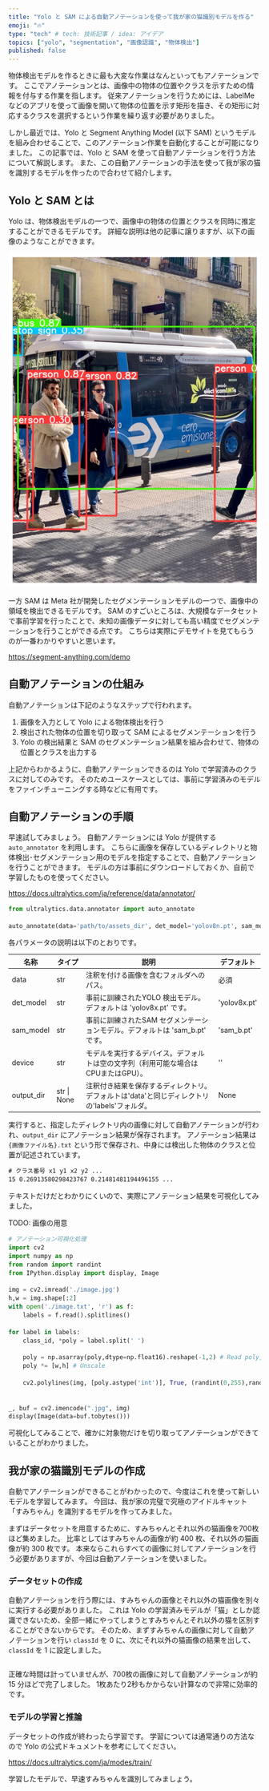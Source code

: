 ```yaml
---
title: "Yolo と SAM による自動アノテーションを使って我が家の猫識別モデルを作る"
emoji: "🔥"
type: "tech" # tech: 技術記事 / idea: アイデア
topics: ["yolo", "segmentation", "画像認識", "物体検出"]
published: false
---
```


物体検出モデルを作るときに最も大変な作業はなんといってもアノテーションです。
ここでアノテーションとは、画像中の物体の位置やクラスを示すための情報を付与する作業を指します。
従来アノテーションを行うためには、LabelMe などのアプリを使って画像を開いて物体の位置を示す矩形を描き、その矩形に対応するクラスを選択するという作業を繰り返す必要がありました。

しかし最近では、Yolo と Segment Anything Model (以下 SAM) というモデルを組み合わせることで、このアノテーション作業を自動化することが可能になりました。
この記事では、Yolo と SAM を使って自動アノテーションを行う方法について解説します。
また、この自動アノテーションの手法を使って我が家の猫を識別するモデルを作ったので合わせて紹介します。

## Yolo と SAM とは

Yolo は、物体検出モデルの一つで、画像中の物体の位置とクラスを同時に推定することができるモデルです。
詳細な説明は他の記事に譲りますが、以下の画像のようなことができます。

![example of object detection by yolo](/images/yolo-sam-annotation/example_yolo.png.png)

一方 SAM は Meta 社が開発したセグメンテーションモデルの一つで、画像中の領域を検出できるモデルです。
SAM のすごいところは、大規模なデータセットで事前学習を行ったことで、未知の画像データに対しても高い精度でセグメンテーションを行うことができる点です。
こちらは実際にデモサイトを見てもらうのが一番わかりやすいと思います。

https://segment-anything.com/demo

## 自動アノテーションの仕組み

自動アノテーションは下記のようなステップで行われます。

1. 画像を入力として Yolo による物体検出を行う
2. 検出された物体の位置を切り取って SAM によるセグメンテーションを行う
3. Yolo の検出結果と SAM のセグメンテーション結果を組み合わせて、物体の位置とクラスを出力する

上記からわかるように、自動アノテーションできるのは Yolo で学習済みのクラスに対してのみです。
そのためユースケースとしては、事前に学習済みのモデルをファインチューニングする時などに有用です。

## 自動アノテーションの手順

早速試してみましょう。
自動アノテーションには Yolo が提供する `auto_annotator` を利用します。
こちらに画像を保存しているディレクトリと物体検出･セグメンテーション用のモデルを指定することで、自動アノテーションを行うことができます。
モデルの方は事前にダウンロードしておくか、自前で学習したものを使ってください。

https://docs.ultralytics.com/ja/reference/data/annotator/

```python
from ultralytics.data.annotator import auto_annotate

auto_annotate(data='path/to/assets_dir', det_model='yolov8n.pt', sam_model='sam_b.pt')
```

各パラメータの説明は以下のとおりです。

| 名称       | タイプ         | 説明                                                                                          | デフォルト   |
| ---------- | -------------- | --------------------------------------------------------------------------------------------- | ------------ |
| data       | str            | 注釈を付ける画像を含むフォルダへのパス。                                                      | 必須         |
| det_model  | str            | 事前に訓練されたYOLO 検出モデル。デフォルトは 'yolov8x.pt' です。                             | 'yolov8x.pt' |
| sam_model  | str            | 事前に訓練されたSAM セグメンテーションモデル。デフォルトは 'sam_b.pt' です。                  | 'sam_b.pt'   |
| device     | str            | モデルを実行するデバイス。デフォルトは空の文字列（利用可能な場合はCPUまたはGPU）。            | ''           |
| output_dir | str    \| None | 注釈付き結果を保存するディレクトリ。 デフォルトは'data'と同じディレクトリの'labels'フォルダ。 | None         |

実行すると、指定したディレクトリ内の画像に対して自動アノテーションが行われ、`output_dir` にアノテーション結果が保存されます。
アノテーション結果は `{画像ファイル名}.txt` という形で保存され、中身には検出した物体のクラスと位置が記述されています。

```txt
# クラス番号 x1 y1 x2 y2 ...
15 0.26913580298423767 0.21481481194496155 ...
```

テキストだけだとわかりにくいので、実際にアノテーション結果を可視化してみました。

TODO: 画像の用意

```python
# アノテーション可視化処理
import cv2
import numpy as np
from random import randint
from IPython.display import display, Image

img = cv2.imread('./image.jpg')
h,w = img.shape[:2]
with open('./image.txt', 'r') as f:
    labels = f.read().splitlines()

for label in labels:
    class_id, *poly = label.split(' ')

    poly = np.asarray(poly,dtype=np.float16).reshape(-1,2) # Read poly, reshape
    poly *= [w,h] # Unscale

    cv2.polylines(img, [poly.astype('int')], True, (randint(0,255),randint(0,255),randint(0,255)), 50) # Draw Poly Lines


_, buf = cv2.imencode(".jpg", img)
display(Image(data=buf.tobytes()))
```

可視化してみることで、確かに対象物だけを切り取ってアノテーションができていることがわかりました。

## 我が家の猫識別モデルの作成

自動でアノテーションができることがわかったので、今度はこれを使って新しいモデルを学習してみます。
今回は、我が家の完璧で究極のアイドルキャット「すみちゃん」を識別するモデルを作ってみました。

まずはデータセットを用意するために、すみちゃんとそれ以外の猫画像を700枚ほど集めました。
比率としてはすみちゃんの画像が約 400 枚、それ以外の猫画像が約 300 枚です。
本来ならこれらすべての画像に対してアノテーションを行う必要がありますが、今回は自動アノテーションを使いました。

### データセットの作成

自動アノテーションを行う際には、すみちゃんの画像とそれ以外の猫画像を別々に実行する必要がありました。
これは Yolo の学習済みモデルが「猫」としか認識できないため、全部一緒にやってしまうとすみちゃんとそれ以外の猫を区別することができないからです。
そのため、まずすみちゃんの画像に対して自動アノテーションを行い `classId` を 0 に、次にそれ以外の猫画像の結果を出して、`classId` を 1 に設定しました。

```python
```

正確な時間は計っていませんが、700枚の画像に対して自動アノテーションが約 15 分ほどで完了しました。
1枚あたり2秒もかからない計算なので非常に効率的です。

### モデルの学習と推論

データセットの作成が終わったら学習です。
学習については通常通りの方法なので Yolo の公式ドキュメントを参考にしてください。

https://docs.ultralytics.com/ja/modes/train/

学習したモデルで、早速すみちゃんを識別してみましょう。
